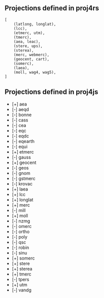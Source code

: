 ## Projections defined in proj4rs

```
[
    (latlong, longlat),
    (lcc),
    (etmerc, utm),
    (tmerc),
    (aea, leac),
    (stere, ups),
    (sterea),
    (merc, webmerc),
    (geocent, cart),
    (somerc),
    (laea),
    (moll, wag4, wag5),
]
```

## Projections defined in proj4js

- [+] aea
- [-] aeqd
- [-] bonne
- [-] cass
- [-] cea
- [-] eqc
- [-] eqdc
- [-] eqearth
- [-] equi
- [+] etmerc
- [-] gauss
- [+] geocent
- [-] geos
- [-] gnom
- [-] gstmerc
- [-] krovac
- [+] laea
- [+] lcc
- [+] longlat
- [+] merc
- [-] mill
- [+] moll
- [-] nzmg
- [-] omerc
- [-] ortho
- [-] poly
- [-] qsc
- [-] robin
- [-] sinu
- [+] somerc
- [+] stere
- [+] sterea
- [+] tmerc
- [-] tpers
- [+] utm
- [-] vandg

